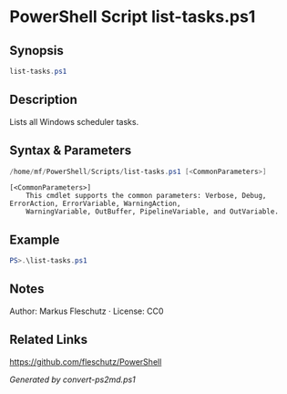 # PowerShell Script list-tasks.ps1

## Synopsis
```powershell
list-tasks.ps1
```

## Description
Lists all Windows scheduler tasks.

## Syntax & Parameters
```powershell
/home/mf/PowerShell/Scripts/list-tasks.ps1 [<CommonParameters>]
```

```
[<CommonParameters>]
    This cmdlet supports the common parameters: Verbose, Debug, ErrorAction, ErrorVariable, WarningAction, 
    WarningVariable, OutBuffer, PipelineVariable, and OutVariable.
```

## Example
```powershell
PS>.\list-tasks.ps1
```


## Notes
Author: Markus Fleschutz · License: CC0

## Related Links
https://github.com/fleschutz/PowerShell

*Generated by convert-ps2md.ps1*
